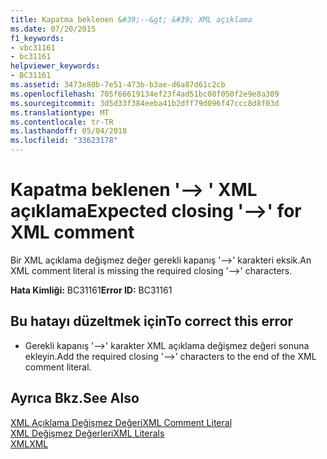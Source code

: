 ```yaml
---
title: Kapatma beklenen &#39;--&gt; &#39; XML açıklama
ms.date: 07/20/2015
f1_keywords:
- vbc31161
- bc31161
helpviewer_keywords:
- BC31161
ms.assetid: 3473e80b-7e51-473b-b3ae-d6a87d61c2cb
ms.openlocfilehash: 705f66619134ef23f4ad51bc08f050f2e9e8a309
ms.sourcegitcommit: 3d5d33f384eeba41b2dff79d096f47ccc8d8f03d
ms.translationtype: MT
ms.contentlocale: tr-TR
ms.lasthandoff: 05/04/2018
ms.locfileid: "33623178"
---
```

# <a name="expected-closing-39--gt39-for-xml-comment"></a><span data-ttu-id="27070-102">Kapatma beklenen &#39;--&gt; &#39; XML açıklama</span><span class="sxs-lookup"><span data-stu-id="27070-102">Expected closing &#39;--&gt;&#39; for XML comment</span></span>
<span data-ttu-id="27070-103">Bir XML açıklama değişmez değer gerekli kapanış '-->' karakteri eksik.</span><span class="sxs-lookup"><span data-stu-id="27070-103">An XML comment literal is missing the required closing '-->' characters.</span></span>  
  
 <span data-ttu-id="27070-104">**Hata Kimliği:** BC31161</span><span class="sxs-lookup"><span data-stu-id="27070-104">**Error ID:** BC31161</span></span>  
  
## <a name="to-correct-this-error"></a><span data-ttu-id="27070-105">Bu hatayı düzeltmek için</span><span class="sxs-lookup"><span data-stu-id="27070-105">To correct this error</span></span>  
  
-   <span data-ttu-id="27070-106">Gerekli kapanış '-->' karakter XML açıklama değişmez değeri sonuna ekleyin.</span><span class="sxs-lookup"><span data-stu-id="27070-106">Add the required closing '-->' characters to the end of the XML comment literal.</span></span>  
  
## <a name="see-also"></a><span data-ttu-id="27070-107">Ayrıca Bkz.</span><span class="sxs-lookup"><span data-stu-id="27070-107">See Also</span></span>  
 [<span data-ttu-id="27070-108">XML Açıklama Değişmez Değeri</span><span class="sxs-lookup"><span data-stu-id="27070-108">XML Comment Literal</span></span>](../../visual-basic/language-reference/xml-literals/xml-comment-literal.md)  
 [<span data-ttu-id="27070-109">XML Değişmez Değerleri</span><span class="sxs-lookup"><span data-stu-id="27070-109">XML Literals</span></span>](../../visual-basic/language-reference/xml-literals/index.md)  
 [<span data-ttu-id="27070-110">XML</span><span class="sxs-lookup"><span data-stu-id="27070-110">XML</span></span>](../../visual-basic/programming-guide/language-features/xml/index.md)
